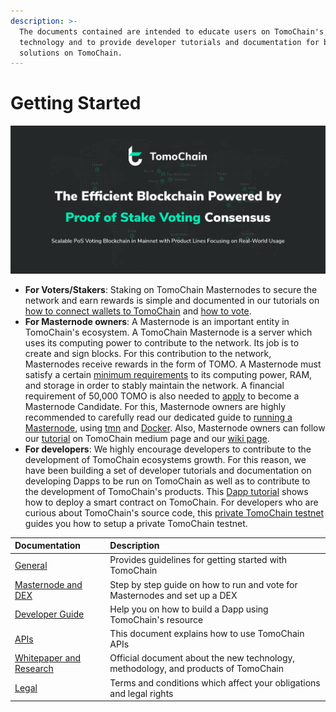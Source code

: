 ```yaml
---
description: >-
  The documents contained are intended to educate users on TomoChain's
  technology and to provide developer tutorials and documentation for building
  solutions on TomoChain.
---
```


# Getting Started

![](.gitbook/assets/email-signature-04-2.png)

* **For Voters/Stakers**: Staking on TomoChain Masternodes to secure the network and earn rewards is simple and documented in our tutorials on [how to connect wallets to TomoChain](https://docs.tomochain.com/get-started/wallet) and [how to vote](https://docs.tomochain.com/get-started/voting/).
* **For Masternode owners**: A Masternode is an important entity in TomoChain's ecosystem. A TomoChain Masternode is a server which uses its computing power to contribute to the network. Its job is to create and sign blocks. For this contribution to the network, Masternodes receive rewards in the form of TOMO. A Masternode must satisfy a certain [minimum requirements](https://docs.tomochain.com/masternode/masternode-setup-guide/#technical-requirements-recommendations) to its computing power, RAM, and storage in order to stably maintain the network. A financial requirement of 50,000 TOMO is also needed to [apply](https://docs.tomochain.com/masternode/masternode-setup-guide/#11-apply-for-masternode-candidacy) to become a Masternode Candidate. For this, Masternode owners are highly recommended to carefully read our dedicated guide to [running a Masternode](https://docs.tomochain.com/masternode/masternode-setup-guide), using [tmn](https://docs.tomochain.com/masternode/masternode-setup-guide/#6-installing-tmn-utility) and [Docker](https://docs.tomochain.com/masternode/masternode-setup-guide/#5-setup-docker-logged-in-as-new-user). Also, Masternode owners can follow our [tutorial](https://medium.com/tomochain/how-to-run-a-tomochain-masternode-from-a-to-z-3793752dc3d1) on TomoChain medium page and our [wiki page](https://github.com/tomochain/docs/wiki).
* **For developers**: We highly encourage developers to contribute to the development of TomoChain ecosystems growth. For this reason, we have been building a set of developer tutorials and documentation on developing Dapps to be run on TomoChain as well as to contribute to the development of TomoChain's products. This [Dapp tutorial](https://docs.tomochain.com/advance/dappdeploytuto/) shows how to deploy a smart contract on TomoChain. For developers who are curious about TomoChain's source code, this [private TomoChain testnet](https://docs.tomochain.com/advance/tutoprivatenet/) guides you how to setup a private TomoChain testnet.

| **Documentation** | Description |
| :--- | :--- |
| [General ](general/) | Provides guidelines for getting started with TomoChain |
| [Masternode and DEX](masternode-and-dex/) | Step by step guide on how to run and vote for Masternodes and set up a DEX  |
| [Developer Guide](developer-guide/) | Help you on how to build a Dapp using TomoChain's resource |
| [APIs](https://apidocs.tomochain.com%20) | This document explains how to use TomoChain APIs  |
| [Whitepaper and Research](whitepaper-and-research/) | Official document about the new technology, methodology, and products of TomoChain |
| [Legal ](legal/) | Terms and conditions which affect your obligations and legal rights |



